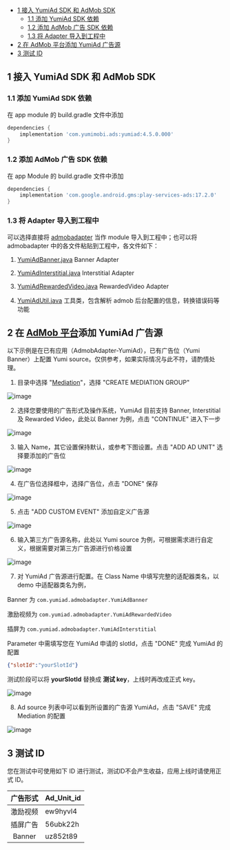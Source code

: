
- [1 接入 YumiAd SDK 和 AdMob SDK](#1-%e6%8e%a5%e5%85%a5-yumiad-sdk-%e5%92%8c-admob-sdk)
  - [1.1 添加 YumiAd SDK 依赖](#11-%e6%b7%bb%e5%8a%a0-yumiad-sdk-%e4%be%9d%e8%b5%96)
  - [1.2 添加 AdMob 广告 SDK 依赖](#12-%e6%b7%bb%e5%8a%a0-admob-%e5%b9%bf%e5%91%8a-sdk-%e4%be%9d%e8%b5%96)
  - [1.3 将 Adapter 导入到工程中](#13-%e5%b0%86-adapter-%e5%af%bc%e5%85%a5%e5%88%b0%e5%b7%a5%e7%a8%8b%e4%b8%ad)
- [2 在 AdMob 平台添加 YumiAd 广告源](#2-%e5%9c%a8-admob-%e5%b9%b3%e5%8f%b0%e6%b7%bb%e5%8a%a0-yumiad-%e5%b9%bf%e5%91%8a%e6%ba%90)
- [3 测试 ID](#3-%e6%b5%8b%e8%af%95-id)


## 1 接入 YumiAd SDK 和 AdMob SDK
### 1.1 添加 YumiAd SDK 依赖
在 app module 的 build.gradle 文件中添加
```groovy
dependencies {
    implementation 'com.yumimobi.ads:yumiad:4.5.0.000'
}
```
### 1.2 添加 AdMob 广告 SDK 依赖
在 app Module 的 build.gradle 文件中添加
```groovy
dependencies {
    implementation 'com.google.android.gms:play-services-ads:17.2.0'
}
```

### 1.3 将 Adapter 导入到工程中

可以选择直接将 [admobadapter](./admobadapter) 当作 module 导入到工程中；也可以将 admobadapter 中的各文件粘贴到工程中，各文件如下：

1. [YumiAdBanner.java](./admobadapter/src/main/java/com/yumiad/admobadapter/YumiAdBanner.java) Banner Adapter

2. [YumiAdInterstitial.java](./admobadapter/src/main/java/com/yumiad/admobadapter/YumiAdInterstitial.java) Interstitial Adapter

3. [YumiAdRewardedVideo.java](./admobadapter/src/main/java/com/yumiad/admobadapter/YumiAdRewardedVideo.java) RewardedVideo Adapter

4. [YumiAdUtil.java](./admobadapter/src/main/java/com/yumiad/admobadapter/YumiAdUtil.java) 工具类，包含解析 admob 后台配置的信息，转换错误码等功能

## 2 在 [AdMob 平台](https://apps.admob.com/v2/home)添加 YumiAd 广告源
以下示例是在已有应用（AdmobAdapter-YumiAd），已有广告位（Yumi Banner）上配置 Yumi source。仅供参考，如果实际情况与此不符，请酌情处理。
1. 目录中选择 "[Mediation](https://apps.admob.com/v2/mediation/groups/list)"，选择 "CREATE MEDIATION GROUP"

![image](imgs/new-mediation-group-01.png)

2. 选择您要使用的广告形式及操作系统，YumiAd 目前支持 Banner, Interstitial 及 Rewarded Video，此处以 Banner 为例，点击 "CONTINUE" 进入下一步

![image](imgs/new-mediation-group-02.png)

3. 输入 Name，其它设置保持默认，或参考下图设置。点击 "ADD AD UNIT" 选择要添加的广告位

![image](imgs/new-mediation-group-03.png)

4. 在广告位选择框中，选择广告位，点击 "DONE" 保存

![image](imgs/new-mediation-group-04.png)

5. 点击 "ADD CUSTOM EVENT" 添加自定义广告源

![image](imgs/new-mediation-group-05.png)

6. 输入第三方广告源名称，此处以 Yumi source 为例，可根据需求进行自定义，根据需要对第三方广告源进行价格设置

![image](imgs/new-mediation-group-06.png)

7. 对 YumiAd 广告源进行配置。在 Class Name 中填写完整的适配器类名，以 demo 中适配器类名为例，

Banner 为 `com.yumiad.admobadapter.YumiAdBanner`

激励视频为 `com.yumiad.admobadapter.YumiAdRewardedVideo`

插屏为 `com.yumiad.admobadapter.YumiAdInterstitial`

Parameter 中需填写您在 YumiAd 申请的 slotId，点击 "DONE" 完成 YumiAd 的配置
```json
{"slotId":"yourSlotId"}
```

测试阶段可以将 **yourSlotId** 替换成 **测试 key**，上线时再改成正式 key。

![image](imgs/new-mediation-group-07.png)

8. Ad source 列表中可以看到所设置的广告源 YumiAd，点击 "SAVE" 完成 Mediation 的配置

![image](imgs/new-mediation-group-08.png)

## 3 测试 ID

您在测试中可使用如下 ID 进行测试，测试ID不会产生收益，应用上线时请使用正式 ID。

| 广告形式 | Ad_Unit_id |
| :------: | :--------- |
| 激励视频 | ew9hyvl4   |
| 插屏广告 | 56ubk22h   |
|  Banner  | uz852t89   |
